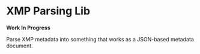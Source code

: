 # XMP Parsing Lib
**Work In Progress**

Parse XMP metadata into something that works as a JSON-based metadata document.